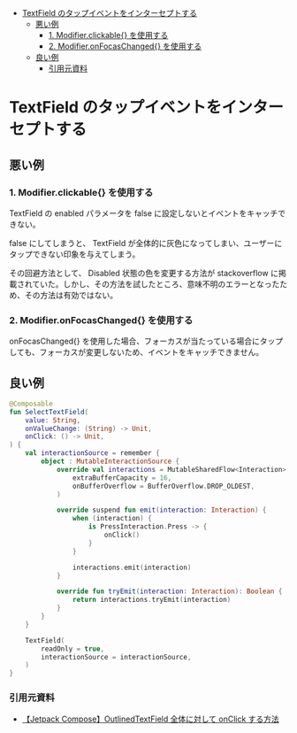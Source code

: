 - [TextField のタップイベントをインターセプトする](#textfield-のタップイベントをインターセプトする)
  - [悪い例](#悪い例)
    - [1. Modifier.clickable{} を使用する](#1-modifierclickable-を使用する)
    - [2. Modifier.onFocasChanged{} を使用する](#2-modifieronfocaschanged-を使用する)
  - [良い例](#良い例)
    - [引用元資料](#引用元資料)


# TextField のタップイベントをインターセプトする

## 悪い例

### 1. Modifier.clickable{} を使用する

TextField の enabled パラメータを false に設定しないとイベントをキャッチできない。

false にしてしまうと、 TextField が全体的に灰色になってしまい、ユーザーにタップできない印象を与えてしまう。

その回避方法として、 Disabled 状態の色を変更する方法が stackoverflow に掲載されていた。しかし、その方法を試したところ、意味不明のエラーとなったため、その方法は有効ではない。


### 2. Modifier.onFocasChanged{} を使用する

onFocasChanged{} を使用した場合、フォーカスが当たっている場合にタップしても、フォーカスが変更しないため、イベントをキャッチできません。


## 良い例

```kotlin
@Composable
fun SelectTextField(
    value: String,
    onValueChange: (String) -> Unit,
    onClick: () -> Unit,
) {
    val interactionSource = remember {
        object : MutableInteractionSource {
            override val interactions = MutableSharedFlow<Interaction>(
                extraBufferCapacity = 16,
                onBufferOverflow = BufferOverflow.DROP_OLDEST,
            )

            override suspend fun emit(interaction: Interaction) {
                when (interaction) {
                    is PressInteraction.Press -> {
                        onClick()
                    }
                }

                interactions.emit(interaction)
            }

            override fun tryEmit(interaction: Interaction): Boolean {
                return interactions.tryEmit(interaction)
            }
        }
    }

    TextField(
        readOnly = true,
        interactionSource = interactionSource,
    )
}
```

### 引用元資料

- [【Jetpack Compose】OutlinedTextField 全体に対して onClick する方法](https://qiita.com/rnk0085/items/a017c6702fe27e86c918)



